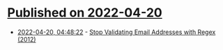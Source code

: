 # [Published on 2022-04-20](index.md)

* [2022-04-20, 04:48:22](https://news.ycombinator.com/item?id=31092912) - [Stop Validating Email Addresses with Regex (2012)](https://davidcel.is/posts/stop-validating-email-addresses-with-regex/)
